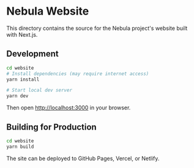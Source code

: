 # Nebula Website

This directory contains the source for the Nebula project's website built with Next.js.

## Development

```bash
cd website
# Install dependencies (may require internet access)
yarn install

# Start local dev server
yarn dev
```

Then open <http://localhost:3000> in your browser.

## Building for Production

```bash
cd website
yarn build
```

The site can be deployed to GitHub Pages, Vercel, or Netlify.
